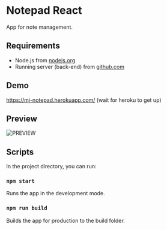 # Notepad React
App for note management.

## Requirements
* Node.js from [nodejs.org](https://nodejs.org)<br />
* Running server (back-end) from [github.com](https://github.com/mateuszjanczak/notepad-service)

## Demo
https://mj-notepad.herokuapp.com/ (wait for heroku to get up)

## Preview
![PREVIEW](./docs/notepad-react-demo.gif)

## Scripts

In the project directory, you can run:

### `npm start`

Runs the app in the development mode.<br />

### `npm run build`

Builds the app for production to the build folder.<br />
